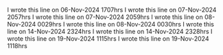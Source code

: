 I wrote this line on 06-Nov-2024 1707hrs
I wrote this line on 07-Nov-2024 2057hrs
I wrote this line on 07-Nov-2024 2059hrs
I wrote this line on 08-Nov-2024 0029hrs
I wrote this line on 08-Nov-2024 0030hrs
I wrote this line on 14-Nov-2024 2324hrs
I wrote this line on 14-Nov-2024 2328hrs
I wrote this line on 19-Nov-2024 1115hrs
I wrote this line on 19-Nov-2024 1118hrs
